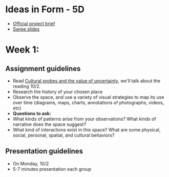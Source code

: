# Ideas in Form - 5D 
* [Official project brief](https://docs.google.com/a/newschool.edu/document/d/1WYUMAwS_FKTgy_Uxr5tQWwmLnK0z0HMvoagfGr-2KuY/edit?usp=sharing)
* [Swipe slides](https://swipe.to/2868dx)

# Week 1:

## Assignment guidelines
* Read [Cultural probes and the value of uncertainty](http://citeseerx.ist.psu.edu/viewdoc/download?doi=10.1.1.691.5487&rep=rep1&type=pdf), we'll talk about the reading 10/2.
* Research the history of your chosen place
* Observe the space, and use a variety of visual strategies to map its use over time (diagrams, maps, charts, annotations of photographs, videos, etc)
* **Questions to ask:** 
* What kinds of patterns arise from your observations? What kinds of narrative does the space suggest?
* What kind of interactions exist in this space? What are some physical, social, personal, spatial, and cultural behaviors?

## Presentation guidelines
* On Monday, 10/2
* 5-7 minutes presentation each group
